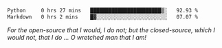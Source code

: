 <!--START_SECTION:waka-->

```txt
Python     0 hrs 27 mins   ███████████████████████▒░   92.93 %
Markdown   0 hrs 2 mins    █▓░░░░░░░░░░░░░░░░░░░░░░░   07.07 %
```

<!--END_SECTION:waka-->

*For the open-source that I would, I do not; but the closed-source, which I would not, that I do ... O wretched man that I am!*
